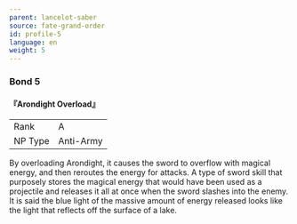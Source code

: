```yaml
---
parent: lancelot-saber
source: fate-grand-order
id: profile-5
language: en
weight: 5
---
```


### Bond 5

#### 『Arondight Overload』

<table>
  <tr><td>Rank</td><td>A</td></tr>
  <tr><td>NP Type</td><td>Anti-Army</td></tr>
</table>

By overloading Arondight, it causes the sword to overflow with magical energy, and then reroutes the energy for attacks.
A type of sword skill that purposely stores the magical energy that would have been used as a projectile and releases it all at once when the sword slashes into the enemy.
It is said the blue light of the massive amount of energy released looks like the light that reflects off the surface of a lake.
